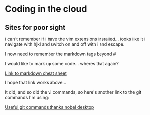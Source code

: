# Coding in the cloud 

## Sites for poor sight

I can't remember if I have the vim extensions installed... looks like it I navigate with hjkl and switch on and off with i and escape.

I now need to remember the markdown tags beyond #

I would like to mark up some code... wheres that again?

[Link to markdown cheat sheet](https://docs.github.com/en/get-started/writing-on-github/getting-started-with-writing-and-formatting-on-github/basic-writing-and-formatting-syntax)

I hope that link works above...

It did, and so did the vi commands, so here's another link to the git commands I'm using:

[Useful git commands thanks nobel desktop](https://www.nobledesktop.com/learn/git/stage-commit-files#:~:text=Stage%20Files%20to%20Prepare%20for%20Commit%201%201.,see%20there%20are%20changes%20ready%20to%20be%20committed.)

